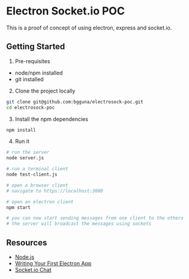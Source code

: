 # Electron Socket.io POC

This is a proof of concept of using electron, express and socket.io.

## Getting Started

1. Pre-requisites
* node/npm installed
* git installed

2. Clone the project locally
```bash
git clone git@github.com:bgguna/electrosock-poc.git
cd electrosock-poc
```

3. Install the npm dependencies
```bash
npm install
```

4. Run it
```bash
# run the server
node server.js

# run a terminal client
node test-client.js

# open a browser client
# navigate to https://localhost:3000

# open an electron client
npm start

# you can now start sending messages from one client to the others
# the server will broadcast the messages using sockets
```

## Resources
* [Node.js](https://nodejs.org/)
* [Writing Your First Electron App](https://electronjs.org/docs/tutorial/first-app)
* [Socket.io Chat](https://socket.io/get-started/chat)